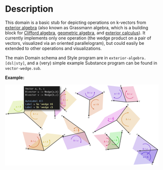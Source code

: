 # Description

This domain is a basic stub for depicting operations on k-vectors from [exterior algebra](https://en.wikipedia.org/wiki/Exterior_algebra) (also known as Grassmann algebra, which is a building block for [Clifford algebra](https://en.wikipedia.org/wiki/Clifford_algebra), [geometric algebra](https://en.wikipedia.org/wiki/Geometric_algebra), and [exterior calculus](https://en.wikipedia.org/wiki/Exterior_calculus)). It currently implements only one operation (the wedge product on a pair of vectors, visualized via an oriented parallelogram), but could easily be extended to other operations and visualizations.

The main Domain schema and Style program are in `exterior-algebra.[dsl|sty]`, and a (very) simple example Substance program can be found in `vector-wedge.sub`.

**Example:**

![image](exterior-algebra-example.png)
